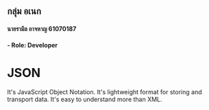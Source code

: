 ## กลุ่ม อเนก
#### นายรามิล อาจหาญ 61070187
#### - Role: Developer
# JSON
 It's JavaScript Object Notation.
 It's lightweight format for storing and transport data.
 It's easy to understand more than XML.
 
